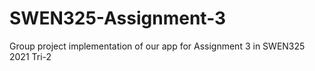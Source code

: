 # SWEN325-Assignment-3
Group project implementation of our app for Assignment 3 in SWEN325 2021 Tri-2
